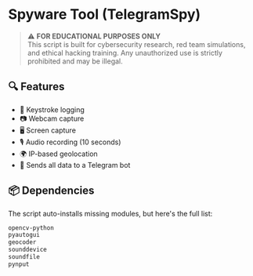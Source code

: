 # Spyware Tool (TelegramSpy)

> ⚠️ **FOR EDUCATIONAL PURPOSES ONLY**  
This script is built for cybersecurity research, red team simulations, and ethical hacking training. Any unauthorized use is strictly prohibited and may be illegal.

## 🔍 Features

- 🔑 Keystroke logging
- 📷 Webcam capture
- 🖥️ Screen capture
- 🎙️ Audio recording (10 seconds)
- 🌍 IP-based geolocation
- 💬 Sends all data to a Telegram bot

## 📦 Dependencies

The script auto-installs missing modules, but here's the full list:

```bash
opencv-python
pyautogui
geocoder
sounddevice
soundfile
pynput

